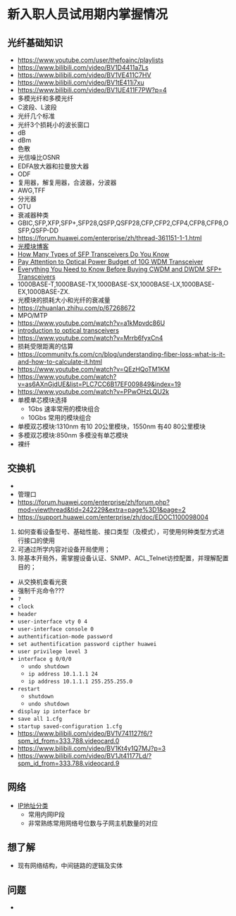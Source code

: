 # 新入职人员试用期内掌握情况
## 光纤基础知识
* https://www.youtube.com/user/thefoainc/playlists
* https://www.bilibili.com/video/BV1D4411a7Ls
* https://www.bilibili.com/video/BV1VE411C7HV
* https://www.bilibili.com/video/BV1tE411i7xu
* https://www.bilibili.com/video/BV1UE411F7PW?p=4
* 多模光纤和多模光纤
* C波段、L波段
* 光纤几个标准
* 光纤3个损耗小的波长窗口
* dB
* dBm
* 色散
* 光信噪比OSNR
* EDFA放大器和拉曼放大器
* ODF
* 复用器，解复用器，合波器，分波器
* AWG,TFF
* 分光器
* OTU
* 衰减器种类
* GBIC,SFP,XFP,SFP+,SFP28,QSFP,QSFP28,CFP,CFP2,CFP4,CFP8,CFP8,OSFP,QSFP-DD
* https://forum.huawei.com/enterprise/zh/thread-361151-1-1.html
* [光模块博客](https://cshihong.github.io/2020/08/16/%E5%85%89%E6%A8%A1%E5%9D%97%E5%AD%A6%E4%B9%A0%E6%80%BB%E7%BB%93/)
* [How Many Types of SFP Transceivers Do You Know](https://community.fs.com/blog/how-many-types-of-sfp-transceivers-do-you-know.html)
* [Pay Attention to Optical Power Budget of 10G WDM Transceiver](https://community.fs.com/blog/tips-for-buying-cwdm-sfp-dwdm-sfp-transceiver.html)
* [Everything You Need to Know Before Buying CWDM and DWDM SFP+ Transceivers](https://community.fs.com/blog/tips-for-buying-cwdm-sfp-dwdm-sfp-transceiver.html)
* 1000BASE-T,1000BASE-TX,1000BASE-SX,1000BASE-LX,1000BASE-EX,1000BASE-ZX.
* 光模块的损耗大小和光纤的衰减量
* https://zhuanlan.zhihu.com/p/67268672
* MPO/MTP
* https://www.youtube.com/watch?v=a1kMpvdc86U
* [introduction to optical transceivers](https://www.youtube.com/watch?v=Uo-JNY94khk)
* https://www.youtube.com/watch?v=Mrrb6fyxCn4
* 损耗受限距离的估算
* https://community.fs.com/cn/blog/understanding-fiber-loss-what-is-it-and-how-to-calculate-it.html
* https://www.youtube.com/watch?v=QEzHQoTM1KM
* https://www.youtube.com/watch?v=as6AXnGjdUE&list=PLC7CC6B17EF009849&index=19
* https://www.youtube.com/watch?v=PPwOHzLQU2k
* 单模单芯模块选择
    * 1Gbs 速率常用的模块组合
    * 10Gbs 常用的模块组合
* 单模双芯模块:1310nm 有10 20公里模块，1550nm 有40 80公里模块
* 多模双芯模块:850nm 多模没有单芯模块
* 裸纤
## 交换机
* 
* 管理口
* https://forum.huawei.com/enterprise/zh/forum.php?mod=viewthread&tid=242229&extra=page%3D1&page=2
* https://support.huawei.com/enterprise/zh/doc/EDOC1100098004
1. 如何查看设备型号、基础性能、接口类型（及模式），可使用何种类型方式进行接口的使用
2. 可通过所学内容对设备开局使用；
3. 除基本开局外，需掌握设备认证、SNMP、ACL_Telnet访控配置，并理解配置目的；
* 从交换机查看光衰
* 强制千兆命令???
* `?`
* `clock`
* `header`
* `user-interface vty 0 4`
* `user-interface console 0`
* `authentification-mode password`
* `set authentification password cipther huawei`
* `user privilege level 3`
* `interface g 0/0/0`
    * `undo shutdown`
    * `ip address 10.1.1.1 24`
    * `ip address 10.1.1.1 255.255.255.0`
* `restart`
    * `shutdown`
    * `undo shutdown`
* `display ip interface br`
* `save all 1.cfg`
* `startup saved-configuration 1.cfg`
* https://www.bilibili.com/video/BV1V741127f6/?spm_id_from=333.788.videocard.0
* https://www.bilibili.com/video/BV1Kt4y1Q7MJ?p=3
* https://www.bilibili.com/video/BV1Jt41177Ld/?spm_id_from=333.788.videocard.9
## 网络
* [IP地址分类](https://www.bilibili.com/video/av34692686/)
    * 常用内网IP段
    * 非常熟练常用网络号位数与子网主机数量的对应
## 想了解
* 现有网络结构，中间链路的逻辑及实体
## 问题
* 
